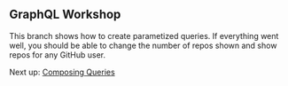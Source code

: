 ## GraphQL Workshop

This branch shows how to create parametized queries. If everything went well, you should be able to change the number of repos shown and show repos for any GitHub user.

Next up: [Composing Queries](https://github.com/dwwoelfel/graphql-workshop/tree/fragments)
